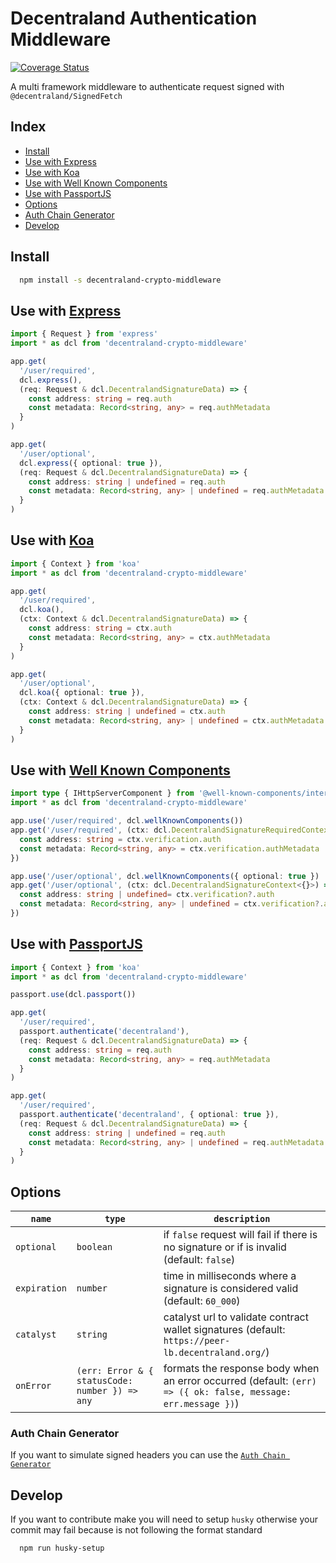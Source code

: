 # Decentraland Authentication Middleware

[![Coverage Status](https://coveralls.io/repos/github/decentraland/decentraland-crypto-middleware/badge.svg?branch=main)](https://coveralls.io/github/decentraland/decentraland-crypto-middleware?branch=main)

A multi framework middleware to authenticate request signed with `@decentraland/SignedFetch`

## Index

- [Install](#install)
- [Use with Express](#use-with-express)
- [Use with Koa](#use-with-koa)
- [Use with Well Known Components](#use-with-well-known-components)
- [Use with PassportJS](#use-with-passportjs)
- [Options](#options)
- [Auth Chain Generator](#auth-chain-generator)
- [Develop](#develop)

## Install

```bash
  npm install -s decentraland-crypto-middleware
```

## Use with [Express](https://expressjs.com/)

```typescript
import { Request } from 'express'
import * as dcl from 'decentraland-crypto-middleware'

app.get(
  '/user/required',
  dcl.express(),
  (req: Request & dcl.DecentralandSignatureData) => {
    const address: string = req.auth
    const metadata: Record<string, any> = req.authMetadata
  }
)

app.get(
  '/user/optional',
  dcl.express({ optional: true }),
  (req: Request & dcl.DecentralandSignatureData) => {
    const address: string | undefined = req.auth
    const metadata: Record<string, any> | undefined = req.authMetadata
  }
)
```

## Use with [Koa](https://koajs.com/)

```typescript
import { Context } from 'koa'
import * as dcl from 'decentraland-crypto-middleware'

app.get(
  '/user/required',
  dcl.koa(),
  (ctx: Context & dcl.DecentralandSignatureData) => {
    const address: string = ctx.auth
    const metadata: Record<string, any> = ctx.authMetadata
  }
)

app.get(
  '/user/optional',
  dcl.koa({ optional: true }),
  (ctx: Context & dcl.DecentralandSignatureData) => {
    const address: string | undefined = ctx.auth
    const metadata: Record<string, any> | undefined = ctx.authMetadata
  }
)
```

## Use with [Well Known Components](https://github.com/well-known-components)

```typescript
import type { IHttpServerComponent } from '@well-known-components/interfaces'
import * as dcl from 'decentraland-crypto-middleware'

app.use('/user/required', dcl.wellKnownComponents())
app.get('/user/required', (ctx: dcl.DecentralandSignatureRequiredContext) => {
  const address: string = ctx.verification.auth
  const metadata: Record<string, any> = ctx.verification.authMetadata
})

app.use('/user/optional', dcl.wellKnownComponents({ optional: true })
app.get('/user/optional', (ctx: dcl.DecentralandSignatureContext<{}>) => {
  const address: string | undefined= ctx.verification?.auth
  const metadata: Record<string, any> | undefined = ctx.verification?.authMetadata
})
```

## Use with [PassportJS](http://www.passportjs.org/)

```typescript
import { Context } from 'koa'
import * as dcl from 'decentraland-crypto-middleware'

passport.use(dcl.passport())

app.get(
  '/user/required',
  passport.authenticate('decentraland'),
  (req: Request & dcl.DecentralandSignatureData) => {
    const address: string = req.auth
    const metadata: Record<string, any> = req.authMetadata
  }
)

app.get(
  '/user/required',
  passport.authenticate('decentraland', { optional: true }),
  (req: Request & dcl.DecentralandSignatureData) => {
    const address: string | undefined = req.auth
    const metadata: Record<string, any> | undefined = req.authMetadata
  }
)
```

## Options

| `name`       | `type`                                         | `description`                                                                                                |
| ------------ | ---------------------------------------------- | ------------------------------------------------------------------------------------------------------------ |
| `optional`   | `boolean`                                      | if `false` request will fail if there is no signature or if is invalid (default: `false`)                    |
| `expiration` | `number`                                       | time in milliseconds where a signature is considered valid (default: `60_000`)                               |
| `catalyst`   | `string`                                       | catalyst url to validate contract wallet signatures (default: `https://peer-lb.decentraland.org/`)           |
| `onError`    | `(err: Error & { statusCode: number }) => any` | formats the response body when an error occurred (default: `(err) => ({ ok: false, message: err.message })`) |

### Auth Chain Generator

If you want to simulate signed headers you can use the [`Auth Chain Generator`](https://git.io/Jimns)

## Develop

If you want to contribute make you will need to setup `husky` otherwise your commit may fail because is not following the format standard

```bash
  npm run husky-setup
```
